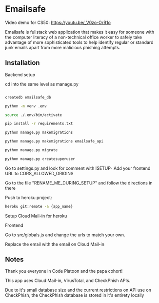 # Emailsafe 

Video demo for CS50: https://youtu.be/_V0zo-OrB1o

Emailsafe is fullstack web application that makes it easy for someone with the computer literacy of a non-technical office worker to safely take advantage of more sophisticated tools to help identify regular or standard junk emails apart from more malicious phishing attempts. 

## Installation

Backend setup

cd into the same level as manage.py

```bash

createdb emailsafe_db

python -m venv .env

source ./.env/bin/activate

pip install -r requirements.txt

python manage.py makemigrations

python manage.py makemigrations emailsafe_api

python manage.py migrate

python manage.py createsuperuser

```
Go to settings.py and look for comment with !SETUP-
Add your frontend URL to CORS_ALLOWED_ORIGINS

Go to the file "RENAME_ME_DURING_SETUP" and follow the directions in there

Push to heroku project:
```bash
heroku git:remote -a {app_name}
```

Setup Cloud Mail-in for heroku

Frontend

Go to src/globals.js and change the urls to match your own.

Replace the email with the email on Cloud Mail-in


## Notes

Thank you everyone in Code Platoon and the papa cohort!

This app uses Cloud Mail-in, VirusTotal, and CheckPhish APIs. 

Due to it's small database size and the current restrictions on API use on CheckPhish, the CheckPhish database is stored in it's entirety locally


